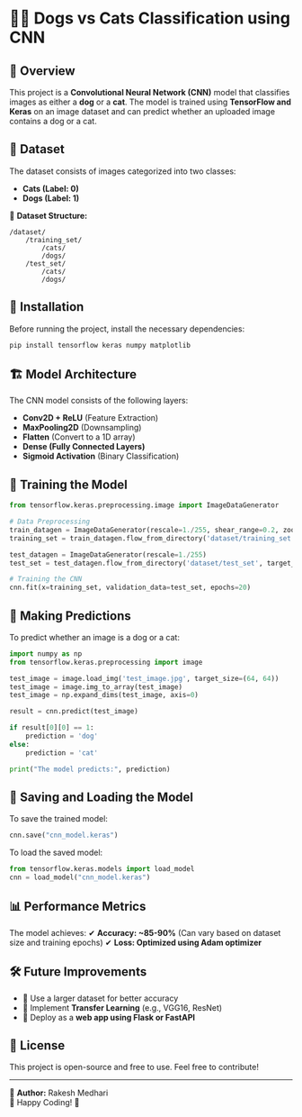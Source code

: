 # 🐶🐱 Dogs vs Cats Classification using CNN

## 📌 Overview

This project is a **Convolutional Neural Network (CNN)** model that classifies images as either a **dog** or a **cat**. The model is trained using **TensorFlow and Keras** on an image dataset and can predict whether an uploaded image contains a dog or a cat.

## 📂 Dataset

The dataset consists of images categorized into two classes:

- **Cats (Label: 0)**
- **Dogs (Label: 1)**

📁 **Dataset Structure:**

```
/dataset/
    /training_set/
        /cats/
        /dogs/
    /test_set/
        /cats/
        /dogs/
```

## 🚀 Installation

Before running the project, install the necessary dependencies:

```bash
pip install tensorflow keras numpy matplotlib
```

## 🏗 Model Architecture

The CNN model consists of the following layers:

- **Conv2D + ReLU** (Feature Extraction)
- **MaxPooling2D** (Downsampling)
- **Flatten** (Convert to a 1D array)
- **Dense (Fully Connected Layers)**
- **Sigmoid Activation** (Binary Classification)

## 📌 Training the Model

```python
from tensorflow.keras.preprocessing.image import ImageDataGenerator

# Data Preprocessing
train_datagen = ImageDataGenerator(rescale=1./255, shear_range=0.2, zoom_range=0.2, horizontal_flip=True)
training_set = train_datagen.flow_from_directory('dataset/training_set', target_size=(64, 64), batch_size=32, class_mode='binary')

test_datagen = ImageDataGenerator(rescale=1./255)
test_set = test_datagen.flow_from_directory('dataset/test_set', target_size=(64, 64), batch_size=32, class_mode='binary')

# Training the CNN
cnn.fit(x=training_set, validation_data=test_set, epochs=20)
```

## 📸 Making Predictions

To predict whether an image is a dog or a cat:

```python
import numpy as np
from tensorflow.keras.preprocessing import image

test_image = image.load_img('test_image.jpg', target_size=(64, 64))
test_image = image.img_to_array(test_image)
test_image = np.expand_dims(test_image, axis=0)

result = cnn.predict(test_image)

if result[0][0] == 1:
    prediction = 'dog'
else:
    prediction = 'cat'

print("The model predicts:", prediction)
```

## 💾 Saving and Loading the Model

To save the trained model:

```python
cnn.save("cnn_model.keras")
```

To load the saved model:

```python
from tensorflow.keras.models import load_model
cnn = load_model("cnn_model.keras")
```

## 📊 Performance Metrics

The model achieves:
✔ **Accuracy: \~85-90%** (Can vary based on dataset size and training epochs)
✔ **Loss: Optimized using Adam optimizer**

## 🛠 Future Improvements

- 🔹 Use a larger dataset for better accuracy
- 🔹 Implement **Transfer Learning** (e.g., VGG16, ResNet)
- 🔹 Deploy as a **web app using Flask or FastAPI**

## 📜 License

This project is open-source and free to use. Feel free to contribute!

---

🔗 **Author:** Rakesh Medhari\
🚀 Happy Coding! 🎯

